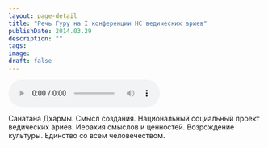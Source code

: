```yaml
---
layout: page-detail
title: "Речь Гуру на I конференции НС ведических ариев"
publishDate: 2014.03.29
description: ""
tags:
image:
draft: false
---
```


<audio title="2014.03.29 - Речь Гуру на I конференции НС ведических ариев.mp3" src="https://filer-api.advayta.org/v1.0/public/files/75402" controls=""></audio>

 Санатана Дхармы. Смысл создания. Национальный социальный проект ведических ариев. Иерахия смыслов и ценностей. Возрождение культуры. Единство со всем человечеством. 

  
